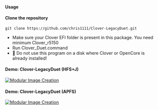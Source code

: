 #### Usage 


#### Clone the repository
 `git clone https://github.com/chris1111/Clover-LegacyDuet.git`
 
- Make sure your Clover EFI folder is present in this package. You need minimum Clover_r5150
- Run Clover_Duet.command
- 🚫 Do not use this program on a disk where Clover or OpenCore is already installed!
  
#### Demo: Clover-LegacyDuet (HFS+J)
[![Modular Image Creation](https://user-images.githubusercontent.com/6248794/218287389-96444e32-0bf1-4886-9632-ccd2e1f3614d.png)](https://youtu.be/md05MsZ3lZI)

#### Demo: Clover-LegacyDuet (APFS) 
[![Modular Image Creation](https://user-images.githubusercontent.com/6248794/218287389-96444e32-0bf1-4886-9632-ccd2e1f3614d.png)](https://youtu.be/ejvC_m7wj1c)

